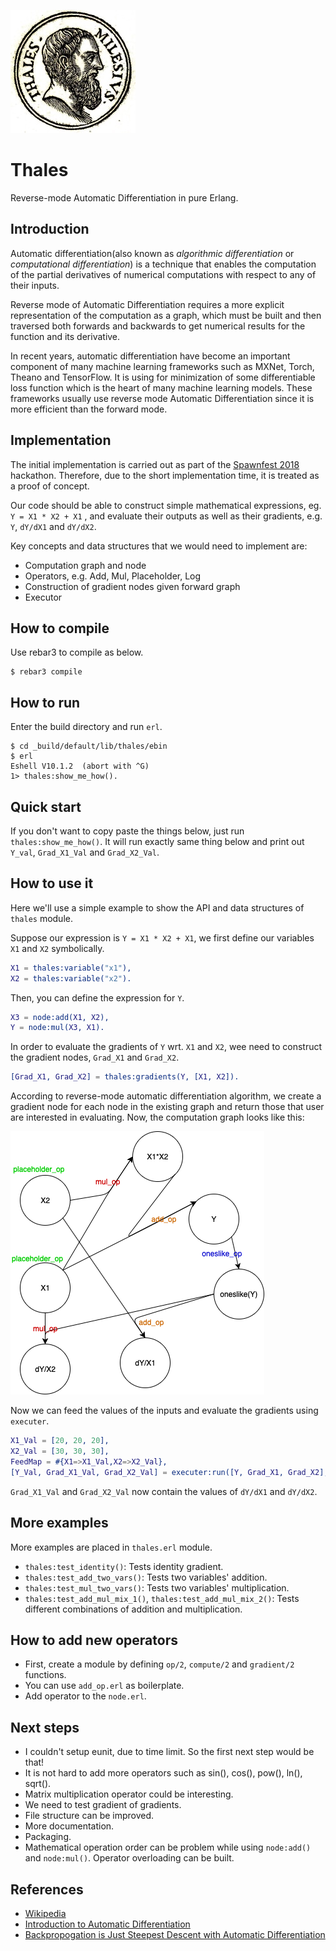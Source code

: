 ![Thales](https://github.com/spawnfest/thales/raw/master/imgs/thales.jpg "Logo")

# Thales

Reverse-mode Automatic Differentiation in pure Erlang.

## Introduction

Automatic differentiation(also known as _algorithmic differentiation_ or _computational differentiation_) is a technique that enables the computation of the partial derivatives of numerical computations with respect to any of their inputs.

Reverse mode of Automatic Differentiation requires a more explicit representation of the computation as a graph, which must be built and then traversed both forwards and backwards to get numerical results for the function and its derivative.

In recent years, automatic differentiation have become an important component of many machine learning frameworks such as MXNet, Torch, Theano and TensorFlow. It is using for minimization of some differentiable loss function which is the heart of many machine learning models. These frameworks usually use reverse mode Automatic Differentiation since it is more efficient than the forward mode.

## Implementation

The initial implementation is carried out as part of the [Spawnfest 2018](https://spawnfest.github.io) hackathon. Therefore, due to the short implementation time, it is treated as a proof of concept.

Our code should be able to construct simple mathematical expressions, eg. `Y = X1 * X2 + X1` , and evaluate their outputs as well as their gradients, e.g. `Y`, `dY/dX1` and `dY/dX2`.

Key concepts and data structures that we would need to implement are:

- Computation graph and node
- Operators, e.g. Add, Mul, Placeholder, Log
- Construction of gradient nodes given forward graph
- Executor

## How to compile

Use rebar3 to compile as below.

```console
$ rebar3 compile
```

## How to run

Enter the build directory and run `erl`.

```console
$ cd _build/default/lib/thales/ebin
$ erl
Eshell V10.1.2  (abort with ^G)
1> thales:show_me_how().
```

## Quick start

If you don't want to copy paste the things below, just run `thales:show_me_how()`. It will run exactly same thing below and print out `Y_val`, `Grad_X1_Val` and `Grad_X2_Val`.

## How to use it

Here we'll use a simple example to show the API and data structures of `thales` module.

Suppose our expression is `Y = X1 * X2 + X1`, we first define our variables `X1` and `X2` symbolically.

```erlang
X1 = thales:variable("x1"),
X2 = thales:variable("x2").
```

Then, you can define the expression for `Y`.

```erlang
X3 = node:add(X1, X2),
Y = node:mul(X3, X1).
```

In order to evaluate the gradients of `Y` wrt. `X1` and `X2`, wee need to construct the gradient nodes, `Grad_X1` and `Grad_X2`.

```erlang
[Grad_X1, Grad_X2] = thales:gradients(Y, [X1, X2]).
```

According to reverse-mode automatic differentiation algorithm, we create a gradient node for each node in the existing graph and return those that user are interested in evaluating. Now, the computation graph looks like this:

![Computation Graph](https://github.com/spawnfest/thales/raw/master/imgs/graph.png "Computation Graph")

Now we can feed the values of the inputs and evaluate the gradients using `executer`.

```erlang
X1_Val = [20, 20, 20],
X2_Val = [30, 30, 30],
FeedMap = #{X1=>X1_Val,X2=>X2_Val},
[Y_Val, Grad_X1_Val, Grad_X2_Val] = executer:run([Y, Grad_X1, Grad_X2], FeedMap).
```

`Grad_X1_Val` and `Grad_X2_Val` now contain the values of `dY/dX1` and `dY/dX2`.

## More examples

More examples are placed in `thales.erl` module.

- `thales:test_identity()`: Tests identity gradient.
- `thales:test_add_two_vars()`: Tests two variables' addition.
- `thales:test_mul_two_vars()`: Tests two variables' multiplication.
- `thales:test_add_mul_mix_1()`, `thales:test_add_mul_mix_2()`: Tests different combinations of addition and multiplication.

## How to add new operators

- First, create a module by defining `op/2`, `compute/2` and `gradient/2` functions.
- You can use `add_op.erl` as boilerplate.
- Add operator to the `node.erl`.

## Next steps

- I couldn't setup eunit, due to time limit. So the first next step would be that!
- It is not hard to add more operators such as sin(), cos(), pow(), ln(), sqrt().
- Matrix multiplication operator could be interesting.
- We need to test gradient of gradients.
- File structure can be improved.
- More documentation.
- Packaging.
- Mathematical operation order can be problem while using `node:add()` and `node:mul()`. Operator overloading can be built.

## References

- [Wikipedia](https://en.wikipedia.org/wiki/Automatic_differentiation)
- [Introduction to Automatic Differentiation](http://alexey.radul.name/ideas/2013/introduction-to-automatic-differentiation/)
- [Backpropogation is Just Steepest Descent with Automatic Differentiation](https://idontgetoutmuch.wordpress.com/2013/10/13/backpropogation-is-just-steepest-descent-with-automatic-differentiation-2/)
